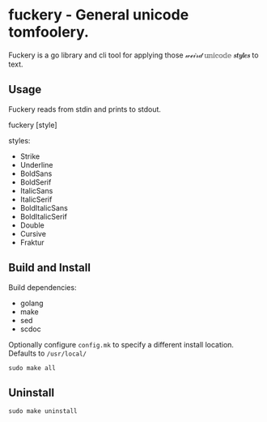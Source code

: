# fuckery - General unicode tomfoolery.

Fuckery is a go library and cli tool for applying those 𝓌ℯ𝒾𝓇𝒹 𝕦𝕟𝕚𝕔𝕠𝕕𝕖 𝒔𝒕𝒚𝒍𝒆𝒔 to
text.

## Usage

Fuckery reads from stdin and prints to stdout.

fuckery [style]

styles:
 * Strike
 * Underline
 * BoldSans
 * BoldSerif
 * ItalicSans
 * ItalicSerif
 * BoldItalicSans
 * BoldItalicSerif
 * Double
 * Cursive
 * Fraktur

## Build and Install

Build dependencies:  
 * golang
 * make
 * sed
 * scdoc

Optionally configure `config.mk` to specify a different install location.  
Defaults to `/usr/local/`

`sudo make all`

## Uninstall

`sudo make uninstall`
